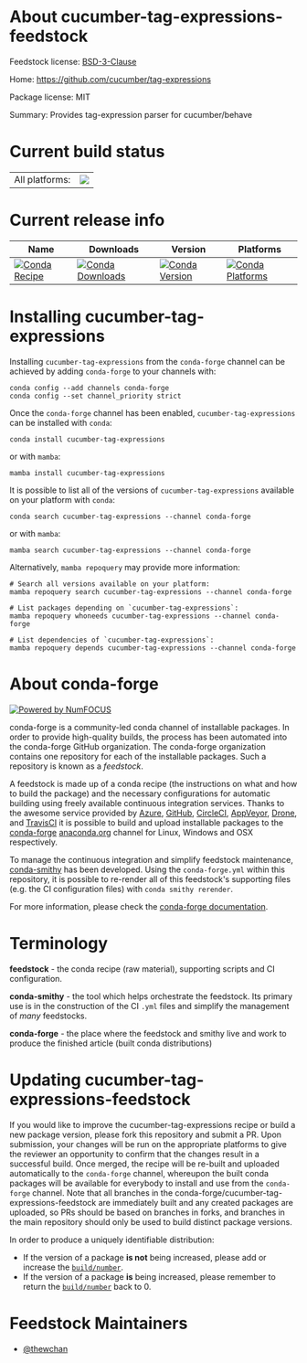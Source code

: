 About cucumber-tag-expressions-feedstock
========================================

Feedstock license: [BSD-3-Clause](https://github.com/conda-forge/cucumber-tag-expressions-feedstock/blob/main/LICENSE.txt)

Home: https://github.com/cucumber/tag-expressions

Package license: MIT

Summary: Provides tag-expression parser for cucumber/behave

Current build status
====================


<table><tr><td>All platforms:</td>
    <td>
      <a href="https://dev.azure.com/conda-forge/feedstock-builds/_build/latest?definitionId=12933&branchName=main">
        <img src="https://dev.azure.com/conda-forge/feedstock-builds/_apis/build/status/cucumber-tag-expressions-feedstock?branchName=main">
      </a>
    </td>
  </tr>
</table>

Current release info
====================

| Name | Downloads | Version | Platforms |
| --- | --- | --- | --- |
| [![Conda Recipe](https://img.shields.io/badge/recipe-cucumber--tag--expressions-green.svg)](https://anaconda.org/conda-forge/cucumber-tag-expressions) | [![Conda Downloads](https://img.shields.io/conda/dn/conda-forge/cucumber-tag-expressions.svg)](https://anaconda.org/conda-forge/cucumber-tag-expressions) | [![Conda Version](https://img.shields.io/conda/vn/conda-forge/cucumber-tag-expressions.svg)](https://anaconda.org/conda-forge/cucumber-tag-expressions) | [![Conda Platforms](https://img.shields.io/conda/pn/conda-forge/cucumber-tag-expressions.svg)](https://anaconda.org/conda-forge/cucumber-tag-expressions) |

Installing cucumber-tag-expressions
===================================

Installing `cucumber-tag-expressions` from the `conda-forge` channel can be achieved by adding `conda-forge` to your channels with:

```
conda config --add channels conda-forge
conda config --set channel_priority strict
```

Once the `conda-forge` channel has been enabled, `cucumber-tag-expressions` can be installed with `conda`:

```
conda install cucumber-tag-expressions
```

or with `mamba`:

```
mamba install cucumber-tag-expressions
```

It is possible to list all of the versions of `cucumber-tag-expressions` available on your platform with `conda`:

```
conda search cucumber-tag-expressions --channel conda-forge
```

or with `mamba`:

```
mamba search cucumber-tag-expressions --channel conda-forge
```

Alternatively, `mamba repoquery` may provide more information:

```
# Search all versions available on your platform:
mamba repoquery search cucumber-tag-expressions --channel conda-forge

# List packages depending on `cucumber-tag-expressions`:
mamba repoquery whoneeds cucumber-tag-expressions --channel conda-forge

# List dependencies of `cucumber-tag-expressions`:
mamba repoquery depends cucumber-tag-expressions --channel conda-forge
```


About conda-forge
=================

[![Powered by
NumFOCUS](https://img.shields.io/badge/powered%20by-NumFOCUS-orange.svg?style=flat&colorA=E1523D&colorB=007D8A)](https://numfocus.org)

conda-forge is a community-led conda channel of installable packages.
In order to provide high-quality builds, the process has been automated into the
conda-forge GitHub organization. The conda-forge organization contains one repository
for each of the installable packages. Such a repository is known as a *feedstock*.

A feedstock is made up of a conda recipe (the instructions on what and how to build
the package) and the necessary configurations for automatic building using freely
available continuous integration services. Thanks to the awesome service provided by
[Azure](https://azure.microsoft.com/en-us/services/devops/), [GitHub](https://github.com/),
[CircleCI](https://circleci.com/), [AppVeyor](https://www.appveyor.com/),
[Drone](https://cloud.drone.io/welcome), and [TravisCI](https://travis-ci.com/)
it is possible to build and upload installable packages to the
[conda-forge](https://anaconda.org/conda-forge) [anaconda.org](https://anaconda.org/)
channel for Linux, Windows and OSX respectively.

To manage the continuous integration and simplify feedstock maintenance,
[conda-smithy](https://github.com/conda-forge/conda-smithy) has been developed.
Using the ``conda-forge.yml`` within this repository, it is possible to re-render all of
this feedstock's supporting files (e.g. the CI configuration files) with ``conda smithy rerender``.

For more information, please check the [conda-forge documentation](https://conda-forge.org/docs/).

Terminology
===========

**feedstock** - the conda recipe (raw material), supporting scripts and CI configuration.

**conda-smithy** - the tool which helps orchestrate the feedstock.
                   Its primary use is in the construction of the CI ``.yml`` files
                   and simplify the management of *many* feedstocks.

**conda-forge** - the place where the feedstock and smithy live and work to
                  produce the finished article (built conda distributions)


Updating cucumber-tag-expressions-feedstock
===========================================

If you would like to improve the cucumber-tag-expressions recipe or build a new
package version, please fork this repository and submit a PR. Upon submission,
your changes will be run on the appropriate platforms to give the reviewer an
opportunity to confirm that the changes result in a successful build. Once
merged, the recipe will be re-built and uploaded automatically to the
`conda-forge` channel, whereupon the built conda packages will be available for
everybody to install and use from the `conda-forge` channel.
Note that all branches in the conda-forge/cucumber-tag-expressions-feedstock are
immediately built and any created packages are uploaded, so PRs should be based
on branches in forks, and branches in the main repository should only be used to
build distinct package versions.

In order to produce a uniquely identifiable distribution:
 * If the version of a package **is not** being increased, please add or increase
   the [``build/number``](https://docs.conda.io/projects/conda-build/en/latest/resources/define-metadata.html#build-number-and-string).
 * If the version of a package **is** being increased, please remember to return
   the [``build/number``](https://docs.conda.io/projects/conda-build/en/latest/resources/define-metadata.html#build-number-and-string)
   back to 0.

Feedstock Maintainers
=====================

* [@thewchan](https://github.com/thewchan/)

